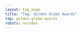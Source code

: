 ```yaml
---
layout: tag_page
title: "Tag: Golden Globe Awards"
tag: golden-globe-awards
robots: noindex
---
```

